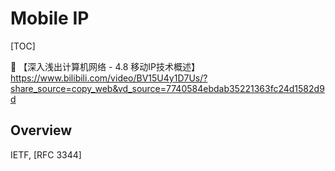 # Mobile IP

[TOC]

:link: 【深入浅出计算机网络 - 4.8 移动IP技术概述】 https://www.bilibili.com/video/BV15U4y1D7Us/?share_source=copy_web&vd_source=7740584ebdab35221363fc24d1582d9d



## Overview

IETF, [RFC 3344]

